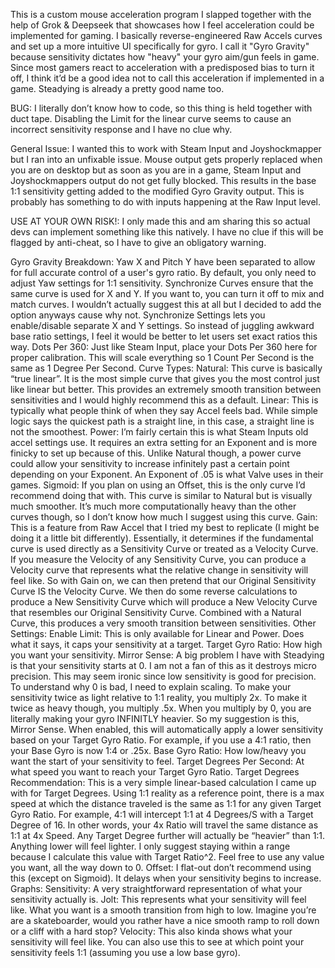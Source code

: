 This is a custom mouse acceleration program I slapped together with the help of Grok & Deepseek that showcases how I feel acceleration could be implemented for gaming. I basically reverse-engineered Raw Accels curves and set up a more intuitive UI specifically for gyro. I call it "Gyro Gravity" because sensitivity dictates how "heavy" your gyro aim/gun feels in game. Since most gamers react to acceleration with a predisposed bias to turn it off, I think it’d be a good idea not to call this acceleration if implemented in a game. Steadying is already a pretty good name too.

BUG: I literally don’t know how to code, so this thing is held together with duct tape. Disabling the Limit for the linear curve seems to cause an incorrect sensitivity response and I have no clue why.

General Issue: I wanted this to work with Steam Input and Joyshockmapper but I ran into an unfixable issue. Mouse output gets properly replaced when you are on desktop but as soon as you are in a game, Steam Input and Joyshockmappers output do not get fully blocked. This results in the base 1:1 sensitivity getting added to the modified Gyro Gravity output. This is probably has something to do with inputs happening at the Raw Input level.

USE AT YOUR OWN RISK!: I only made this and am sharing this so actual devs can implement something like this natively. I have no clue if this will be flagged by anti-cheat, so I have to give an obligatory warning.

Gyro Gravity Breakdown:
Yaw X and Pitch Y have been separated to allow for full accurate control of a user's gyro ratio. By default, you only need to adjust Yaw settings for 1:1 sensitivity.
Synchronize Curves ensure that the same curve is used for X and Y. If you want to, you can turn it off to mix and match curves. I wouldn’t actually suggest this at all but I decided to add the option anyways cause why not.
Synchronize Settings lets you enable/disable separate X and Y settings. So instead of juggling awkward base ratio settings, I feel it would be better to let users set exact ratios this way.
Dots Per 360: Just like Steam Input, place your Dots Per 360 here for proper calibration. This will scale everything so 1 Count Per Second is the same as 1 Degree Per Second.
Curve Types:
Natural: This curve is basically “true linear”. It is the most simple curve that gives you the most control just like linear but better. This provides an extremely smooth transition between sensitivities and I would highly recommend this as a default.
Linear: This is typically what people think of when they say Accel feels bad. While simple logic says the quickest path is a straight line, in this case, a straight line is not the smoothest.
Power: I’m fairly certain this is what Steam Inputs old accel settings use. It requires an extra setting for an Exponent and is more finicky to set up because of this. Unlike Natural though, a power curve could allow your sensitivity to increase infinitely past a certain point depending on your Exponent. An Exponent of .05 is what Valve uses in their games.
Sigmoid: If you plan on using an Offset, this is the only curve I’d recommend doing that with. This curve is similar to Natural but is visually much smoother. It’s much more computationally heavy than the other curves though, so I don’t know how much I suggest using this curve.
Gain:
This is a feature from Raw Accel that I tried my best to replicate (I might be doing it a little bit differently). Essentially, it determines if the fundamental curve is used directly as a Sensitivity Curve or treated as a Velocity Curve.
If you measure the Velocity of any Sensitivity Curve, you can produce a Velocity curve that represents what the relative change in sensitivity will feel like. So with Gain on, we can then pretend that our Original Sensitivity Curve IS the Velocity Curve. We then do some reverse calculations to produce a New Sensitivity Curve which will produce a New Velocity Curve that resembles our Original Sensitivity Curve. Combined with a Natural Curve, this produces a very smooth transition between sensitivities. 
Other Settings:
Enable Limit: This is only available for Linear and Power. Does what it says, it caps your sensitivity at a target.
Target Gyro Ratio: How high you want your sensitivity.
Mirror Sense: A big problem I have with Steadying is that your sensitivity starts at 0. I am not a fan of this as it destroys micro precision. This may seem ironic since low sensitivity is good for precision. To understand why 0 is bad, I need to explain scaling. To make your sensitivity twice as light relative to 1:1 reality, you multiply 2x. To make it twice as heavy though, you multiply .5x. When you multiply by 0, you are literally making your gyro INFINITLY heavier. So my suggestion is this, Mirror Sense. When enabled, this will automatically apply a lower sensitivity based on your Target Gyro Ratio. For example, if you use a 4:1 ratio, then your Base Gyro is now 1:4 or .25x.
Base Gyro Ratio: How low/heavy you want the start of your sensitivity to feel.
Target Degrees Per Second: At what speed you want to reach your Target Gyro Ratio.
Target Degrees Recommendation: This is a very simple linear-based calculation I came up with for Target Degrees. Using 1:1 reality as a reference point, there is a max speed at which the distance traveled is the same as 1:1 for any given Target Gyro Ratio. For example, 4:1 will intercept 1:1 at 4 Degrees/S with a Target Degree of 16. In other words, your 4x Ratio will travel the same distance as 1:1 at 4x Speed. Any Target Degree further will actually be “heavier” than 1:1. Anything lower will feel lighter. I only suggest staying within a range because I calculate this value with Target Ratio^2. Feel free to use any value you want, all the way down to 0.
Offset: I flat-out don’t recommend using this (except on Sigmoid). It delays when your sensitivity begins to increase.
Graphs:
Sensitivity: A very straightforward representation of what your sensitivity actually is.
Jolt: This represents what your sensitivity will feel like. What you want is a smooth transition from high to low. Imagine you’re are a skateboarder, would you rather have a nice smooth ramp to roll down or a cliff with a hard stop?
Velocity: This also kinda shows what your sensitivity will feel like. You can also use this to see at which point your sensitivity feels 1:1 (assuming you use a low base gyro).
